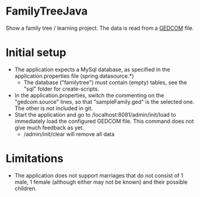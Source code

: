 # FamilyTreeJava
Show a family tree / learning project. The data is read from a [GEDCOM](https://en.wikipedia.org/wiki/GEDCOM) file.

# Initial setup
* The application expects a MySql database, as specified in the application.properties file (spring.datasource.*)
  * The database ("familytree") must contain (empty) tables, see the "sql" folder for create-scripts.
* In the application.properties, switch the commenting on the "gedcom.source" lines, so that "sampleFamily.ged" is the selected one. The other is not included in git.
* Start the application and go to /localhost:8081/admin/init/load to immediately load the configured GEDCOM file. This command does not give much feedback as yet.
  * /admin/init/clear will remove all data

# Limitations
* The application does not support marriages that do not consist of 1 male, 1 female (although either may not be known) and their possible children.
